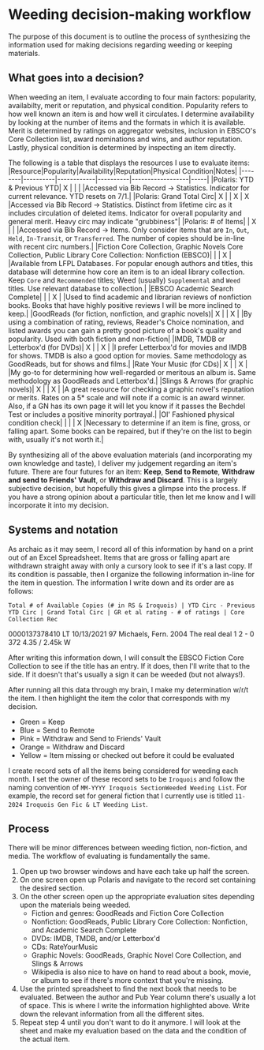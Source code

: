 # Weeding decision-making workflow
The purpose of this document is to outline the process of synthesizing the information used for making decisions regarding
weeding or keeping materials. 
## What goes into a decision?
When weeding an item, I evaluate according to four main factors: popularity, availabilty, merit or reputation, and physical 
condition. Popularity refers to how well known an item is and how well it circulates. I determine availability by looking at 
the number of items and the formats in which it is available. Merit is determined by ratings on aggregator websites, 
inclusion in EBSCO's Core Collection list, award nominations and wins, and author reputation. Lastly, physical condition is 
determined by inspecting an item directly.

The following is a table that displays the resources I use to evaluate items:
|Resource|Popularity|Availability|Reputation|Physical Condition|Notes|
|--------|----------|------------|----------|------------------|-----|
|Polaris: YTD & Previous YTD| X | | | |Accessed via Bib Record -> Statistics. Indicator for current relevance. YTD resets on 7/1.|
|Polaris: Grand Total Circ| X | | X | X |Accessed via Bib Record -> Statistics. Distinct from lifetime circ as it includes circulation of deleted items. Indicator for overall popularity and general merit. Heavy circ may indicate "grubbiness"|
|Polaris: # of Items| | X | | |Accessed via Bib Record -> Items. Only consider items that are `In`, `Out`, `Held`, `In-Transit`, or `Transferred`. The number of copies should be in-line with recent circ numbers.|
|Fiction Core Collection, Graphic Novels Core Collection, Public Library Core Collection: Nonfiction (EBSCO)| | | X | |Available from LFPL Databases. For popular enough authors and titles, this database will determine how core an item is to an ideal library collection. Keep `Core` and `Recommended` titles; Weed (usually) `Supplemental` and `Weed` titles. Use relevant database to collection.|
|EBSCO Academic Search Complete| | | X | |Used to find academic and librarian reviews of nonfiction books. Books that have highly positive reviews I will be more inclined to keep.|
|GoodReads (for fiction, nonfiction, and graphic novels)| X | | X | |By using a combination of rating, reviews, Reader's Choice nomination, and listed awards you can gain a pretty good picture of a book's quality and popularity. Used with both fiction and non-fiction|
|IMDB, TMDB or Letterbox'd (for DVDs)| X | | X | |I prefer Letterbox'd for movies and IMDB for shows. TMDB is also a good option for movies. Same methodology as GoodReads, but for shows and films.|
|Rate Your Music (for CDs)| X | | X | |My go-to for determining how well-regarded or meritous an album is. Same methodology as GoodReads and Letterbox'd.|
|Slings & Arrows (for graphic novels)| X | | X | |A great resource for checking a graphic novel's reputation or merits. Rates on a 5* scale and will note if a comic is an award winner. Also, if a GN has its own page it will let you know if it passes the Bechdel Test or includes a positive minority portrayal.| 
|Ol' Fashioned physical condition check| | | | X |Necessary to determine if an item is fine, gross, or falling apart. Some books can be repaired, but if they're on the list to begin with, usually it's not worth it.|

By synthesizing all of the above evaluation materials (and incorporating my own knowledge and taste), I deliver my judgement
regarding an item's future. There are four futures for an item: **Keep**, **Send to Remote**, **Withdraw and send to Friends' 
Vault**, or **Withdraw and Discard**. This is a largely subjective decision, but hopefully this gives a glimpse into the process.
If you have a strong opinion about a particular title, then let me know and I will incorporate it into my decision.

## Systems and notation
As archaic as it may seem, I record all of this information by hand on a print out of an Excel Spreadsheet. Items that are 
gross or falling apart are withdrawn straight away with only a cursory look to see if it's a last copy. If its condition
is passable, then I organize the following information in-line for the item in question. The information I write down and 
its order are as follows:
```
Total # of Available Copies (# in RS & Iroquois) | YTD Circ - Previous YTD Circ | Grand Total Circ | GR et al rating - # of ratings | Core Collection Rec
```
0000137378410	LT	10/13/2021	97	Michaels, Fern.	2004	The real deal	1	2 - 0	372	4.35 / 2.45k	W

After writing this information down, I will consult the EBSCO Fiction Core Collection to see if the title has an entry.
If it does, then I'll write that to the side. If it doesn't that's usually a sign it can be weeded (but not always!).

After running all this data through my brain, I make my determination w/r/t the item. I then highlight the item the color that
corresponds with my decision. 
- Green = Keep
- Blue = Send to Remote
- Pink = Withdraw and Send to Friends' Vault
- Orange = Withdraw and Discard
- Yellow = Item missing or checked out before it could be evaluated

I create record sets of all the items being considered for weeding each month. I set the owner of these record sets to be `Iroquois` and follow the naming convention of `MM-YYYY Iroquois SectionWeeded Weeding List`. For example, the record set for general fiction that I currently use is titled `11-2024 Iroquois Gen Fic & LT Weeding List`.
## Process
There will be minor differences between weeding fiction, non-fiction, and media. The workflow of evaluating is fundamentally 
the same.
1. Open up two browser windows and have each take up half the screen.
2. On one screen open up Polaris and navigate to the record set containing the desired section.
3. On the other screen open up the appropriate evaluation sites depending upon the materials being weeded.
    * Fiction and genres: GoodReads and Fiction Core Collection
    * Nonfiction: GoodReads, Public Library Core Collection: Nonfiction, and Academic Search Complete
    * DVDs: IMDB, TMDB, and/or Letterbox'd
    * CDs: RateYourMusic
    * Graphic Novels: GoodReads, Graphic Novel Core Collection, and Slings & Arrows
    * Wikipedia is also nice to have on hand to read about a book, movie, or album to see if there's more context that you're missing.
4. Use the printed spreadsheet to find the next book that needs to be evaluated. Between the author and Pub Year column there's usually a lot of space. This is where I write the information highlighted above. Write down the relevant information from all the different sites.
5. Repeat step 4 until you don't want to do it anymore. I will look at the sheet and make my evaluation based on the data and the condition of the actual item.
